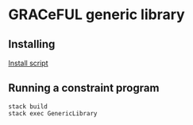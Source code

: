 # GRACeFUL generic library

## Installing

[Install script](INSTALL.md)

## Running a constraint program

```shell
stack build
stack exec GenericLibrary
```
